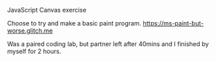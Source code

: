 JavaScript Canvas exercise

Choose to try and make a basic paint program.
https://ms-paint-but-worse.glitch.me

Was a paired coding lab, but partner left after 40mins and I finished by myself for 2 hours.
